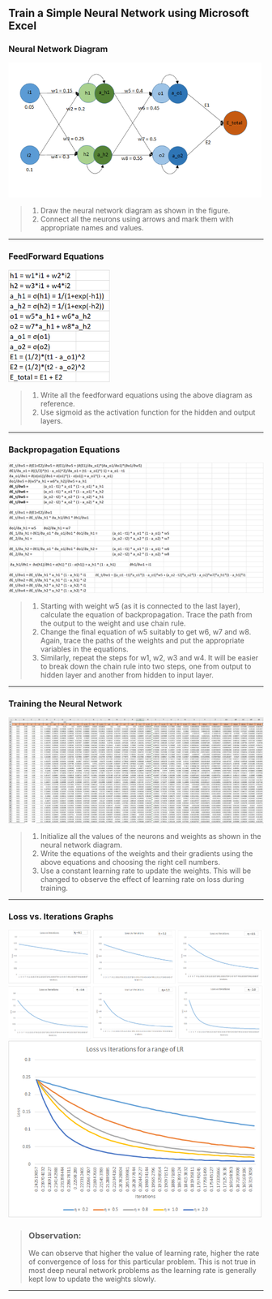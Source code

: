 ## Train a Simple Neural Network using Microsoft Excel

### Neural Network Diagram
<img src="./static/NN_diagram.png" width="500"/>

> 1. Draw the neural network diagram as shown in the figure.
> 2. Connect all the neurons using arrows and mark them with appropriate names and values.

---

### FeedForward Equations
<img src="./static/FF_equations.png" width="200"/>

> 1. Write all the feedforward equations using the above diagram as reference.
> 2. Use sigmoid as the activation function for the hidden and output layers.

---

### Backpropagation Equations
![](./static/BP_equations.png)

> 1. Starting with weight w5 (as it is connected to the last layer), calculate the equation of backpropagation. Trace the path from the output to the weight and use chain rule.
> 2. Change the final equation of w5 suitably to get w6, w7 and w8. Again, trace the paths of the weights and put the appropriate variables in the equations.
> 3. Similarly, repeat the steps for w1, w2, w3 and w4. It will be easier to break down the chain rule into two steps, one from output to hidden layer and another from hidden to input layer.

---

### Training the Neural Network
![](./static/Backprop_2.JPG)

> 1. Initialize all the values of the neurons and weights as shown in the neural network diagram.
> 2. Write the equations of the weights and their gradients using the above equations and choosing the right cell numbers.
> 3. Use a constant learning rate to update the weights. This will be changed to observe the effect of learning rate on loss during training.
---

### Loss vs. Iterations Graphs
<img src="./static/individual_graphs.png" width="1000"/>
<img src="./static/range_of_LR.png" width="500"/>

> ### Observation: 
> We can observe that higher the value of learning rate, higher the rate of convergence of loss for this particular problem. This is not true in most deep neural network problems as the learning rate is generally kept low to update the weights slowly. 

---

